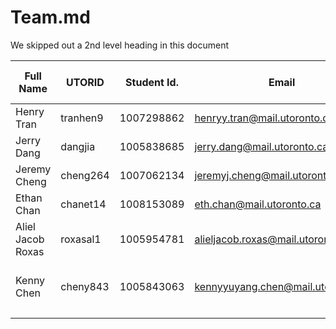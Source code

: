 # Team.md

We skipped out a 2nd level heading in this document

| Full Name              | UTORID   | Student Id. | Email                        | Best way to Connect | Slack User Name         |
|------------------------|----------|-------------|------------------------------|---------------------|-------------------------|
| Henry Tran             |tranhen9  |1007298862   |<henryy.tran@mail.utoronto.ca>|Discord              |Henry Tran               |
| Jerry Dang             |dangjia   |1005838685   |<jerry.dang@mail.utoronto.ca> |Discord/Email        |Jerry Dang               |
| Jeremy Cheng           |cheng264  |1007062134   |<jeremyj.cheng@mail.utoronto.ca>|Discord            |Jeremy Cheng             |
| Ethan Chan             |chanet14  |1008153089   |<eth.chan@mail.utoronto.ca>   |Discord/Text         |Ethan Chan               |
| Aliel Jacob Roxas      |roxasal1  |1005954781   |<alieljacob.roxas@mail.utoronto.ca>|Discord/Email   |Aliel Jacob Roxas        |
| Kenny Chen             |cheny843  |1005843063   |<kennyyuyang.chen@mail.utoronto.ca>|Discord/Email   |Kenny (Yu Yang) Chen     |
|                        |          |             |                              |                     |                         |
